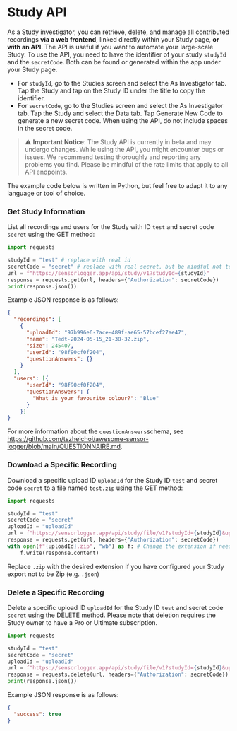 # Study API

As a Study investigator, you can retrieve, delete, and manage all contributed recordings **via a web frontend**, linked directly within your Study page, **or with an API**. The API is useful if you want to automate your large-scale Study. To use the API, you need to have the identifier of your study `studyId` and the `secretCode`. Both can be found or generated within the app under your Study page.   

- For `studyId`, go to the Studies screen and select the As Investigator tab. Tap the Study and tap on the Study ID under the title to copy the identifier.
- For `secretCode`, go to the Studies screen and select the As Investigator tab. Tap the Study and select the Data tab. Tap Generate New Code to generate a new secret code. When using the API, do not include spaces in the secret code. 

> ⚠️ **Important Notice**: The Study API is currently in beta and may undergo changes. While using the API, you might encounter bugs or issues. We recommend testing thoroughly and reporting any problems you find. Please be mindful of the rate limits that apply to all API endpoints.

The example code below is written in Python, but feel free to adapt it to any language or tool of choice.

### Get Study Information

List all recordings and users for the Study with ID `test` and secret code `secret` using the GET method:

```python
import requests

studyId = "test" # replace with real id
secretCode = "secret" # replace with real secret, but be mindful not to commit it to git!
url = f"https://sensorlogger.app/api/study/v1?studyId={studyId}"
response = requests.get(url, headers={"Authorization": secretCode})
print(response.json())
```

Example JSON response is as follows:

```json
{
  "recordings": [
    {
      "uploadId": "97b996e6-7ace-489f-ae65-57bcef27ae47",
      "name": "Tedt-2024-05-15_21-38-32.zip",
      "size": 245407,
      "userId": "98f90cf0f204",
      "questionAnswers": {}
    }
  ],
  "users": [{
      "userId": "98f90cf0f204",
      "questionAnswers": {
        "What is your favourite colour?": "Blue"
      }
    }]
}
```

For more information about the `questionAnswers`schema, see https://github.com/tszheichoi/awesome-sensor-logger/blob/main/QUESTIONNAIRE.md. 

### Download a Specific Recording

Download a specific upload ID `uploadId` for the Study ID `test` and secret code `secret` to a file named `test.zip` using the GET method:

```python
import requests

studyId = "test"
secretCode = "secret"
uploadId = "uploadId"
url = f"https://sensorlogger.app/api/study/file/v1?studyId={studyId}&uploadId={uploadId}"
response = requests.get(url, headers={"Authorization": secretCode})
with open(f"{uploadId}.zip", "wb") as f: # Change the extension if needed
    f.write(response.content)
```

Replace `.zip` with the desired extension if you have configured your Study export not to be Zip (e.g. `.json`) 

### Delete a Specific Recording

Delete a specific upload ID `uploadId` for the Study ID `test` and secret code `secret` using the DELETE method. Please note that deletion requires the Study owner to have a Pro or Ultimate subscription.

```python
import requests

studyId = "test"
secretCode = "secret"
uploadId = "uploadId"
url = f"https://sensorlogger.app/api/study/file/v1?studyId={studyId}&uploadId={uploadId}"
response = requests.delete(url, headers={"Authorization": secretCode})
print(response.json())

```

Example JSON response is as follows:

```json
{
  "success": true
}

```
